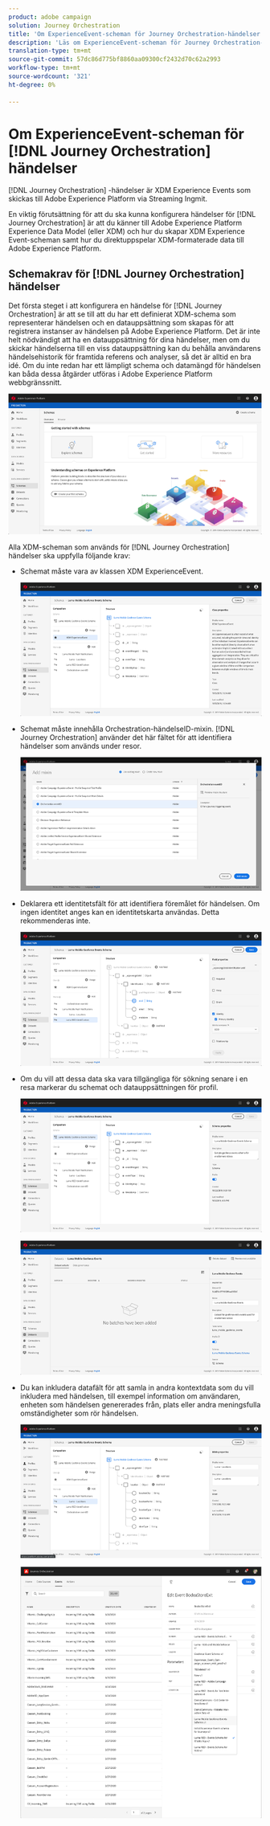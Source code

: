 ```yaml
---
product: adobe campaign
solution: Journey Orchestration
title: 'Om ExperienceEvent-scheman för Journey Orchestration-händelser '
description: 'Läs om ExperienceEvent-scheman för Journey Orchestration-händelser '
translation-type: tm+mt
source-git-commit: 57dc86d775bf8860aa09300cf2432d70c62a2993
workflow-type: tm+mt
source-wordcount: '321'
ht-degree: 0%

---
```




# Om ExperienceEvent-scheman för [!DNL Journey Orchestration] händelser

[!DNL Journey Orchestration] -händelser är XDM Experience Events som skickas till Adobe Experience Platform via Streaming Ingmit.

En viktig förutsättning för att du ska kunna konfigurera händelser för [!DNL Journey Orchestration] är att du känner till Adobe Experience Platform Experience Data Model (eller XDM) och hur du skapar XDM Experience Event-scheman samt hur du direktuppspelar XDM-formaterade data till Adobe Experience Platform.

## Schemakrav för [!DNL Journey Orchestration] händelser

Det första steget i att konfigurera en händelse för [!DNL Journey Orchestration] är att se till att du har ett definierat XDM-schema som representerar händelsen och en datauppsättning som skapas för att registrera instanser av händelsen på Adobe Experience Platform. Det är inte helt nödvändigt att ha en datauppsättning för dina händelser, men om du skickar händelserna till en viss datauppsättning kan du behålla användarens händelsehistorik för framtida referens och analyser, så det är alltid en bra idé. Om du inte redan har ett lämpligt schema och datamängd för händelsen kan båda dessa åtgärder utföras i Adobe Experience Platform webbgränssnitt.

![](../assets/schema1.png)

Alla XDM-scheman som används för [!DNL Journey Orchestration] händelser ska uppfylla följande krav:

* Schemat måste vara av klassen XDM ExperienceEvent.

   ![](../assets/schema2.png)

* Schemat måste innehålla Orchestration-händelseID-mixin. [!DNL Journey Orchestration] använder det här fältet för att identifiera händelser som används under resor.

   ![](../assets/schema3.png)

* Deklarera ett identitetsfält för att identifiera föremålet för händelsen. Om ingen identitet anges kan en identitetskarta användas. Detta rekommenderas inte.

   ![](../assets/schema4.png)

* Om du vill att dessa data ska vara tillgängliga för sökning senare i en resa markerar du schemat och datauppsättningen för profil.

   ![](../assets/schema5.png)

   ![](../assets/schema6.png)

* Du kan inkludera datafält för att samla in andra kontextdata som du vill inkludera med händelsen, till exempel information om användaren, enheten som händelsen genererades från, plats eller andra meningsfulla omständigheter som rör händelsen.

   ![](../assets/schema7.png)

   ![](../assets/schema8.png)
